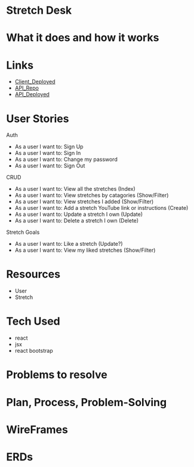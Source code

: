# Stretch Desk

# What it does and how it works

# Links
  - [Client_Deployed]()
  - [API_Repo]()
  - [API_Deployed]()

# User Stories

  Auth
  - As a user I want to: Sign Up
  - As a user I want to: Sign In
  - As a user I want to: Change my password
  - As a user I want to: Sign Out

  CRUD
  - As a user I want to: View all the stretches (Index)
  - As a user I want to: View stretches by catagories (Show/Filter)
  - As a user I want to: View stretches I added (Show/Filter)
  - As a user I want to: Add a stretch YouTube link or instructions (Create)
  - As a user I want to: Update a stretch I own (Update)
  - As a user I want to: Delete a stretch I own (Delete)

  Stretch Goals
  - As a user I want to: Like a stretch (Update?)
  - As a user I want to: View my liked stretches (Show/Filter)

# Resources
  - User
  - Stretch

# Tech Used
  - react
  - jsx
  - react bootstrap

# Problems to resolve

# Plan, Process, Problem-Solving

# WireFrames

# ERDs
